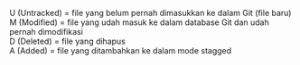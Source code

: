 U (Untracked) = file yang belum pernah dimasukkan ke dalam Git (file baru)  
M (Modified) = file yang udah masuk ke dalam database Git dan udah pernah dimodifikasi  
D (Deleted) = file yang dihapus  
A (Added) = file yang ditambahkan ke dalam mode stagged  